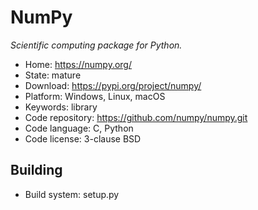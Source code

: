 # NumPy

_Scientific computing package for Python._

- Home: https://numpy.org/
- State: mature
- Download: https://pypi.org/project/numpy/
- Platform: Windows, Linux, macOS
- Keywords: library
- Code repository: https://github.com/numpy/numpy.git
- Code language: C, Python
- Code license: 3-clause BSD

## Building

- Build system: setup.py
